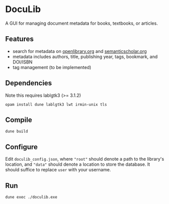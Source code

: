 # DocuLib
A GUI for managing document metadata for books, textbooks, or articles.

## Features
* search for metadata on [openlibrary.org](https://openlibrary.org/) and [semanticscholar.org](https://www.semanticscholar.org/)
* metadata includes authors, title, publishing year, tags, bookmark, and DOI/ISBN
* tag management (to be implemented)

## Dependencies
Note this requires lablgtk3 (>= 3.1.2)
```
opam install dune lablgtk3 lwt irmin-unix tls
```

## Compile
```
dune build
```

## Configure
Edit `doculib_config.json`, where `"root"` should denote a path to the library's location, and `"data"` should denote a location to store the  database. It should suffice to replace `user` with your username.

## Run
```
dune exec ./doculib.exe
```